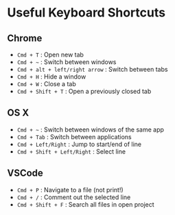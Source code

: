 # Useful Keyboard Shortcuts

## Chrome
* `Cmd + T` : Open new tab
* `Cmd + ~` : Switch between windows
* `Cmd + alt + left/right arrow` : Switch between tabs
* `Cmd + H` : Hide a window
* `Cmd + W` : Close a tab
* `Cmd + Shift + T` : Open a previously closed tab

## OS X
* `Cmd + ~` : Switch between windows of the same app
* `Cmd + Tab` : Switch between applications
* `Cmd + Left/Right` : Jump to start/end of line
* `Cmd + Shift + Left/Right` : Select line

## VSCode
* `Cmd + P` : Navigate to a file (not print!)
* `Cmd + /` : Comment out the selected line
* `Cmd + Shift + F` : Search all files in open project